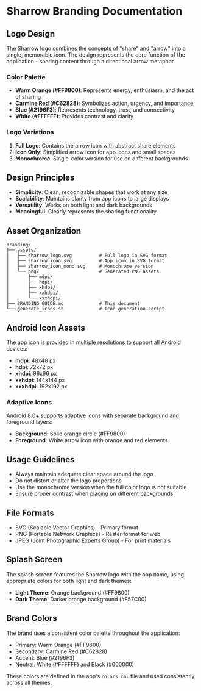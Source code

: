 # Sharrow Branding Documentation

## Logo Design

The Sharrow logo combines the concepts of "share" and "arrow" into a single, memorable icon. The design represents the core function of the application - sharing content through a directional arrow metaphor.

### Color Palette

- **Warm Orange (#FF9800)**: Represents energy, enthusiasm, and the act of sharing
- **Carmine Red (#C62828)**: Symbolizes action, urgency, and importance
- **Blue (#2196F3)**: Represents technology, trust, and connectivity
- **White (#FFFFFF)**: Provides contrast and clarity

### Logo Variations

1. **Full Logo**: Contains the arrow icon with abstract share elements
2. **Icon Only**: Simplified arrow icon for app icons and small spaces
3. **Monochrome**: Single-color version for use on different backgrounds

## Design Principles

- **Simplicity**: Clean, recognizable shapes that work at any size
- **Scalability**: Maintains clarity from app icons to large displays
- **Versatility**: Works on both light and dark backgrounds
- **Meaningful**: Clearly represents the sharing functionality

## Asset Organization

```
branding/
├── assets/
│   ├── sharrow_logo.svg          # Full logo in SVG format
│   ├── sharrow_icon.svg          # App icon in SVG format
│   ├── sharrow_icon_mono.svg     # Monochrome version
│   └── png/                      # Generated PNG assets
│       ├── mdpi/
│       ├── hdpi/
│       ├── xhdpi/
│       ├── xxhdpi/
│       └── xxxhdpi/
├── BRANDING_GUIDE.md             # This document
└── generate_icons.sh             # Icon generation script
```

## Android Icon Assets

The app icon is provided in multiple resolutions to support all Android devices:

- **mdpi**: 48x48 px
- **hdpi**: 72x72 px
- **xhdpi**: 96x96 px
- **xxhdpi**: 144x144 px
- **xxxhdpi**: 192x192 px

### Adaptive Icons

Android 8.0+ supports adaptive icons with separate background and foreground layers:

- **Background**: Solid orange circle (#FF9800)
- **Foreground**: White arrow icon with orange and red elements

## Usage Guidelines

- Always maintain adequate clear space around the logo
- Do not distort or alter the logo proportions
- Use the monochrome version when the full color logo is not suitable
- Ensure proper contrast when placing on different backgrounds

## File Formats

- SVG (Scalable Vector Graphics) - Primary format
- PNG (Portable Network Graphics) - Raster format for web
- JPEG (Joint Photographic Experts Group) - For print materials

## Splash Screen

The splash screen features the Sharrow logo with the app name, using appropriate colors for both light and dark themes:

- **Light Theme**: Orange background (#FF9800)
- **Dark Theme**: Darker orange background (#F57C00)

## Brand Colors

The brand uses a consistent color palette throughout the application:

- Primary: Warm Orange (#FF9800)
- Secondary: Carmine Red (#C62828)
- Accent: Blue (#2196F3)
- Neutral: White (#FFFFFF) and Black (#000000)

These colors are defined in the app's `colors.xml` file and used consistently across all themes.